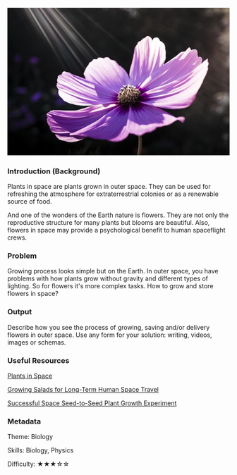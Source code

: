 ![Flower](imgSpaceFlower.jpg)

### Introduction (Background)

Plants in space are plants grown in outer space.
They can be used for refreshing the atmosphere for extraterrestrial colonies or
as a renewable source of food.

And one of the wonders of the Earth nature is flowers.
They are not only the reproductive structure for many plants but blooms are beautiful.
Also, flowers in space may provide a psychological benefit to human spaceflight crews.

### Problem

Growing process looks simple but on the Earth.
In outer space, you have problems with how plants grow without gravity and different types of lighting.
So for flowers it's more complex tasks.
How to grow and store flowers in space?

### Output

Describe how you see the process of growing, saving and/or delivery flowers in outer space.
Use any form for your solution: writing, videos, images or schemas.

### Useful Resources

[Plants in Space](https://en.wikipedia.org/wiki/Plants_in_space)

[Growing Salads for Long-Term Human Space Travel](http://www.nasa.gov/centers/kennedy/news/releases/2004/p03-04.html)

[Successful Space Seed-to-Seed Plant Growth Experiment](http://www.space.bas.bg/astro/aerosp16/tania1.pdf)

### Metadata
Theme: Biology

Skills: Biology, Physics

Difficulty: ★★★☆☆
